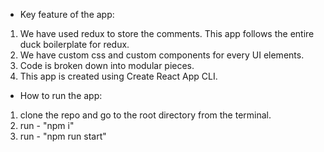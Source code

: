 - Key feature of the app:

1. We have used redux to store the comments. This app follows the entire duck boilerplate for redux.
2. We have custom css and custom components for every UI elements.
3. Code is broken down into modular pieces.
4. This app is created using Create React App CLI.

- How to run the app:

1. clone the repo and go to the root directory from the terminal.
2. run - "npm i"
3. run - "npm run start"
